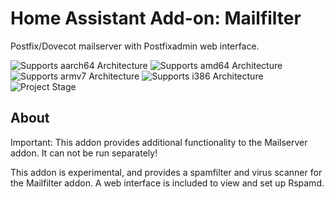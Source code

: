 # Home Assistant Add-on: Mailfilter

Postfix/Dovecot mailserver with Postfixadmin web interface.

![Supports aarch64 Architecture][aarch64-shield] ![Supports amd64 Architecture][amd64-shield] ![Supports armv7 Architecture][armv7-shield] ![Supports i386 Architecture][i386-shield] ![Project Stage][project-stage-shield]

## About

Important: This addon provides additional functionality to the Mailserver addon. It can not be run separately!

This addon is experimental, and provides a spamfilter and virus scanner for the Mailfilter addon.
A web interface is included to view and set up Rspamd.

[aarch64-shield]: https://img.shields.io/badge/aarch64-yes-green.svg
[amd64-shield]: https://img.shields.io/badge/amd64-yes-green.svg
[armhf-shield]: https://img.shields.io/badge/armhf-yes-green.svg
[armv7-shield]: https://img.shields.io/badge/armv7-yes-green.svg
[i386-shield]: https://img.shields.io/badge/i386-yes-green.svg
[project-stage-shield]: https://img.shields.io/badge/project%20stage-experimental-yellow.svg
